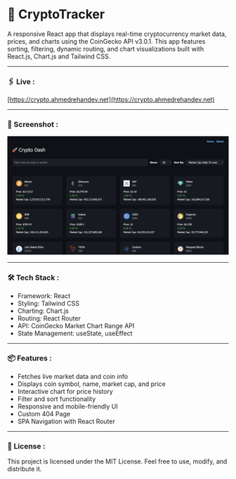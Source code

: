 # 🚀 CryptoTracker

A responsive React app that displays real-time cryptocurrency market data, prices, and charts using the CoinGecko API v3.0.1. This app features sorting, filtering, dynamic routing, and chart visualizations built with React.js, Chart.js and Tailwind CSS.

---

### 🖇️ Live :

[https://crypto.ahmedrehandev.net](https://crypto.ahmedrehandev.net)

---

### 📸 Screenshot :

![preview](./public/main-page.jpg)

---

### 🛠️ Tech Stack :

- Framework: React
- Styling: Tailwind CSS
- Charting: Chart.js
- Routing: React Router
- API: CoinGecko Market Chart Range API
- State Management: useState, useEffect

---

### 📦 Features :

- Fetches live market data and coin info
- Displays coin symbol, name, market cap, and price
- Interactive chart for price history
- Filter and sort functionality
- Responsive and mobile-friendly UI
- Custom 404 Page
- SPA Navigation with React Router

---

### 📄 License :

This project is licensed under the MIT License.
Feel free to use, modify, and distribute it.
